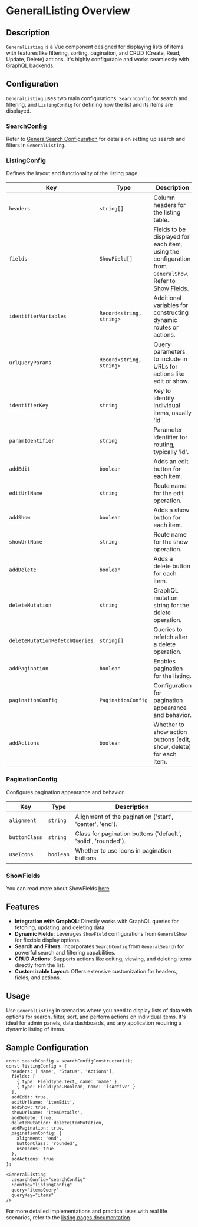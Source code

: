 # GeneralListing Overview

## Description
`GeneralListing` is a Vue component designed for displaying lists of items with features like filtering, sorting, pagination, and CRUD (Create, Read, Update, Delete) actions. It's highly configurable and works seamlessly with GraphQL backends.

## Configuration
`GeneralListing` uses two main configurations: `SearchConfig` for search and filtering, and `ListingConfig` for defining how the list and its items are displayed.

### SearchConfig
Refer to [GeneralSearch Configuration](./general-search/index.md) for details on setting up search and filters in `GeneralListing`.

### ListingConfig
Defines the layout and functionality of the listing page.

| Key                   | Type                | Description |
|-----------------------|---------------------|-------------|
| `headers`             | `string[]`          | Column headers for the listing table. |
| `fields`              | `ShowField[]`       | Fields to be displayed for each item, using the configuration from `GeneralShow`. Refer to [Show Fields](./general-show/show_fields.md). |
| `identifierVariables` | `Record<string, string>` | Additional variables for constructing dynamic routes or actions. |
| `urlQueryParams`      | `Record<string, string>` | Query parameters to include in URLs for actions like edit or show. |
| `identifierKey`       | `string`            | Key to identify individual items, usually 'id'. |
| `paramIdentifier`     | `string`            | Parameter identifier for routing, typically 'id'. |
| `addEdit`             | `boolean`           | Adds an edit button for each item. |
| `editUrlName`         | `string`            | Route name for the edit operation. |
| `addShow`             | `boolean`           | Adds a show button for each item. |
| `showUrlName`         | `string`            | Route name for the show operation. |
| `addDelete`           | `boolean`           | Adds a delete button for each item. |
| `deleteMutation`      | `string`            | GraphQL mutation string for the delete operation. |
| `deleteMutationRefetchQueries` | `string[]`  | Queries to refetch after a delete operation. |
| `addPagination`       | `boolean`           | Enables pagination for the listing. |
| `paginationConfig`    | `PaginationConfig`  | Configuration for pagination appearance and behavior. |
| `addActions`          | `boolean`           | Whether to show action buttons (edit, show, delete) for each item. |

### PaginationConfig
Configures pagination appearance and behavior.

| Key           | Type      | Description |
|---------------|-----------|-------------|
| `alignment`   | `string`  | Alignment of the pagination ('start', 'center', 'end'). |
| `buttonClass` | `string`  | Class for pagination buttons ('default', 'solid', 'rounded'). |
| `useIcons`    | `boolean` | Whether to use icons in pagination buttons. |

### ShowFields

You can read more about ShowFields [here](./general-show/show_fields.md).

## Features
- **Integration with GraphQL**: Directly works with GraphQL queries for fetching, updating, and deleting data.
- **Dynamic Fields**: Leverages `ShowField` configurations from `GeneralShow` for flexible display options.
- **Search and Filters**: Incorporates `SearchConfig` from `GeneralSearch` for powerful search and filtering capabilities.
- **CRUD Actions**: Supports actions like editing, viewing, and deleting items directly from the list.
- **Customizable Layout**: Offers extensive customization for headers, fields, and actions.

## Usage
Use `GeneralListing` in scenarios where you need to display lists of data with options for search, filter, sort, and perform actions on individual items. It's ideal for admin panels, data dashboards, and any application requiring a dynamic listing of items.

## Sample Configuration
```vue
const searchConfig = searchConfigConstructor(t);
const listingConfig = {
  headers: ['Name', 'Status', 'Actions'],
  fields: [
    { type: FieldType.Text, name: 'name' },
    { type: FieldType.Boolean, name: 'isActive' }
  ],
  addEdit: true,
  editUrlName: 'itemEdit',
  addShow: true,
  showUrlName: 'itemDetails',
  addDelete: true,
  deleteMutation: deleteItemMutation,
  addPagination: true,
  paginationConfig: {
    alignment: 'end',
    buttonClass: 'rounded',
    useIcons: true
  },
  addActions: true
};

<GeneralListing
  :searchConfig="searchConfig"
  :config="listingConfig"
  query="itemsQuery"
  queryKey="items"
/>
```

For more detailed implementations and practical uses with real life scenarios, refer to the [listing pages documentation](./../../../practical_use/list_page.md).